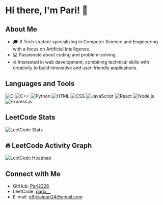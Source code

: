 # Hi there, I'm Pari! 👋

## About Me
- 🎓 B.Tech student specializing in Computer Science and Engineering with a focus on Artificial Intelligence.
- 💻 Passionate about coding and problem-solving.
- 🌐 Interested in web development, combining technical skills with creativity to build innovative and user-friendly applications.

## Languages and Tools
![C](https://img.shields.io/badge/-C-00599C?style=flat-square&logo=c)
![C++](https://img.shields.io/badge/-C++-00599C?style=flat-square&logo=c%2B%2B)
![Python](https://img.shields.io/badge/-Python-3776AB?style=flat-square&logo=python)
![HTML](https://img.shields.io/badge/-HTML5-E34F26?style=flat-square&logo=html5)
![CSS](https://img.shields.io/badge/-CSS3-1572B6?style=flat-square&logo=css3)
![JavaScript](https://img.shields.io/badge/-JavaScript-F7DF1E?style=flat-square&logo=javascript)
![React](https://img.shields.io/badge/-React-61DAFB?style=flat-square&logo=react)
![Node.js](https://img.shields.io/badge/-Node.js-339933?style=flat-square&logo=node.js)
![Express.js](https://img.shields.io/badge/-Express.js-000000?style=flat-square&logo=express)


## LeetCode Stats
![LeetCode Stats](https://leetcard.jacoblin.cool/parix__)

## 🔥 LeetCode Activity Graph
[![LeetCode Heatmap](https://leetcode-badge-showcase.vercel.app/api?username=parix__&theme=dark)](https://leetcode.com/parix__/)


## Connect with Me
- GitHub: [Pari2226](https://github.com/Pari2226)
- LeetCode: [parix__](https://leetcode.com/u/parix__/)
- E-mail: officialpari24@gmail.com
